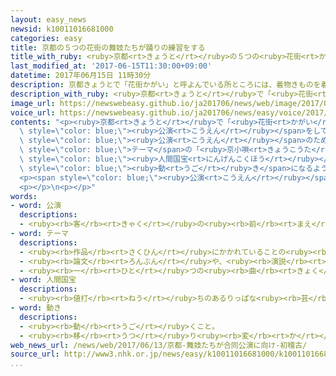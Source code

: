 ```yaml
---
layout: easy_news
newsid: k10011016681000
categories: easy
title: 京都の５つの花街の舞妓たちが踊りの練習をする
title_with_ruby: <ruby>京都<rt>きょうと</rt></ruby>の５つの<ruby>花街<rt>かがい</rt></ruby>の<ruby>舞妓<rt>まいこ</rt></ruby>たちが<ruby>踊<rt>おど</rt></ruby>りの<ruby>練習<rt>れんしゅう</rt></ruby>をする
last_modified_at: '2017-06-15T11:30:00+09:00'
datetime: 2017年06月15日 11時30分
description: 京都きょうとで「花街かがい」と呼よんでいる所ところには、着物きものを着きた芸妓げいこや舞妓まいこの踊おどりなどを楽たのしむことができる店みせが集あつまっています。
description_with_ruby: <ruby>京都<rt>きょうと</rt></ruby>で「<ruby>花街<rt>かがい</rt></ruby>」と<ruby>呼<rt>よ</rt></ruby>んでいる<ruby>所<rt>ところ</rt></ruby>には、<ruby>着物<rt>きもの</rt></ruby>を<ruby>着<rt>き</rt></ruby>た<ruby>芸妓<rt>げいこ</rt></ruby>や<ruby>舞妓<rt>まいこ</rt></ruby>の<ruby>踊<rt>おど</rt></ruby>りなどを<ruby>楽<rt>たの</rt></ruby>しむことができる<ruby>店<rt>みせ</rt></ruby>が<ruby>集<rt>あつ</rt></ruby>まっています。
image_url: https://newswebeasy.github.io/ja201706/news/web/image/2017/06/15/k10011016681000.jpg
voice_url: https://newswebeasy.github.io/ja201706/news/easy/voice/2017/06/15/k10011016681000.mp3
contents: "<p><ruby>京都<rt>きょうと</rt></ruby>で「<ruby>花街<rt>かがい</rt></ruby>」と<ruby>呼<rt>よ</rt></ruby>んでいる<ruby>所<rt>ところ</rt></ruby>には、<ruby>着物<rt>きもの</rt></ruby>を<ruby>着<rt>き</rt></ruby>た<ruby>芸妓<rt>げいこ</rt></ruby>や<ruby>舞妓<rt>まいこ</rt></ruby>の<ruby>踊<rt>おど</rt></ruby>りなどを<ruby>楽<rt>たの</rt></ruby>しむことができる<ruby>店<rt>みせ</rt></ruby>が<ruby>集<rt>あつ</rt></ruby>まっています。５つの<ruby>花街<rt>かがい</rt></ruby>の<ruby>芸妓<rt>げいこ</rt></ruby>と<ruby>舞妓<rt>まいこ</rt></ruby>たちは、<ruby>毎年<rt>まいとし</rt></ruby><ruby>一緒<rt>いっしょ</rt></ruby>に<ruby>踊<rt>おど</rt></ruby>りを<ruby>見<rt>み</rt></ruby>せる<span\
  \ style=\"color: blue;\"><ruby>公演<rt>こうえん</rt></ruby></span>をしています。</p>\n<p>１３<ruby>日<rt>にち</rt></ruby>、２０<ruby>人<rt>にん</rt></ruby>の<ruby>舞妓<rt>まいこ</rt></ruby>が<ruby>集<rt>あつ</rt></ruby>まって、この<span\
  \ style=\"color: blue;\"><ruby>公演<rt>こうえん</rt></ruby></span>のための<ruby>練習<rt>れんしゅう</rt></ruby>をしました。<ruby>今年<rt>ことし</rt></ruby>は、<ruby>京都<rt>きょうと</rt></ruby>の４つの<ruby>季節<rt>きせつ</rt></ruby>が<span\
  \ style=\"color: blue;\">テーマ</span>の「<ruby>京小唄<rt>きょうこうた</rt></ruby>」という<ruby>踊<rt>おど</rt></ruby>りを<ruby>見<rt>み</rt></ruby>せることになっています。<span\
  \ style=\"color: blue;\"><ruby>人間国宝<rt>にんげんこくほう</rt></ruby></span>の<ruby>井上八千代<rt>いのうえやちよ</rt></ruby>さんが、<ruby>美<rt>うつく</rt></ruby>しい<ruby>動<rt>うご</rt></ruby>き<ruby>方<rt>かた</rt></ruby>などを<ruby>教<rt>おし</rt></ruby>えました。<ruby>舞妓<rt>まいこ</rt></ruby>たちはみんなが<ruby>同<rt>おな</rt></ruby>じ<span\
  \ style=\"color: blue;\"><ruby>動<rt>うご</rt></ruby>き</span>になるように、<ruby>何<rt>なん</rt></ruby><ruby>回<rt>かい</rt></ruby>も<ruby>練習<rt>れんしゅう</rt></ruby>しました。</p>\n\
  <p><span style=\"color: blue;\"><ruby>公演<rt>こうえん</rt></ruby></span>は６<ruby>月<rt>がつ</rt></ruby><ruby>２４日<rt>にじゅうよっか</rt></ruby>と２５<ruby>日<rt>にち</rt></ruby>に<ruby>京都芸術劇場春秋座<rt>きょうとげいじゅつげきじょうしゅんじゅうざ</rt></ruby>で<ruby>行<rt>おこな</rt></ruby>います。</p>\n\
  <p></p>\n<p></p>"
words:
- word: 公演
  descriptions:
  - <ruby><rb>客</rb><rt>きゃく</rt></ruby>の<ruby><rb>前</rb><rt>まえ</rt></ruby>で、<ruby><rb>歌</rb><rt>うた</rt></ruby>やおどりや<ruby><rb>劇</rb><rt>げき</rt></ruby>などをすること。
- word: テーマ
  descriptions:
  - <ruby><rb>作品</rb><rt>さくひん</rt></ruby>にかかれていることの<ruby><rb>中心</rb><rt>ちゅうしん</rt></ruby>。また、<ruby><rb>作品</rb><rt>さくひん</rt></ruby>の<ruby><rb>中心</rb><rt>ちゅうしん</rt></ruby>になっている<ruby><rb>考</rb><rt>かんが</rt></ruby>え<ruby><rb>方</rb><rt>かた</rt></ruby>。<ruby><rb>主題</rb><rt>しゅだい</rt></ruby>。
  - <ruby><rb>論文</rb><rt>ろんぶん</rt></ruby>や、<ruby><rb>演説</rb><rt>えんぜつ</rt></ruby>の<ruby><rb>題目</rb><rt>だいもく</rt></ruby>。
  - <ruby><rb>一</rb><rt>ひと</rt></ruby>つの<ruby><rb>曲</rb><rt>きょく</rt></ruby>の<ruby><rb>中心</rb><rt>ちゅうしん</rt></ruby>となっているメロディー。
- word: 人間国宝
  descriptions:
  - <ruby><rb>値打</rb><rt>ねう</rt></ruby>ちのあるりっぱな<ruby><rb>芸</rb><rt>げい</rt></ruby>や、わざを<ruby><rb>持</rb><rt>も</rt></ruby>っていて、<ruby><rb>国</rb><rt>くに</rt></ruby>が<ruby><rb>国宝</rb><rt>こくほう</rt></ruby>として<ruby><rb>法律</rb><rt>ほうりつ</rt></ruby>で<ruby><rb>認</rb><rt>みと</rt></ruby>めている<ruby><rb>人</rb><rt>ひと</rt></ruby>。
- word: 動き
  descriptions:
  - <ruby><rb>動</rb><rt>うご</rt></ruby>くこと。
  - <ruby><rb>移</rb><rt>うつ</rt></ruby>り<ruby><rb>変</rb><rt>か</rt></ruby>わり。<ruby><rb>変動</rb><rt>へんどう</rt></ruby>。<ruby><rb>変化</rb><rt>へんか</rt></ruby>。
web_news_url: /news/web/2017/06/13/京都-舞妓たちが合同公演に向け-初稽古/
source_url: http://www3.nhk.or.jp/news/easy/k10011016681000/k10011016681000.html
...
```

